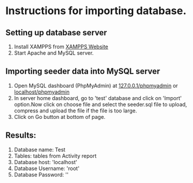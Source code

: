 # Instructions for importing database.
## Setting up database server
1. Install XAMPPS from [XAMPPS Website](https://www.apachefriends.org/index.html)<br/>
2. Start Apache and MySQL server.
## Importing seeder data into MySQL server
1. Open MySQL dashboard (PhpMyAdmin) at [127.0.0.1/phpmyadmin](http://127.0.0.1/phpmyadmin) or [localhost/phpmyadmin](http://localhost/phpmyadmin)
2. In server home dashboard, go to 'test' database and click on 'Import' option.Now click on choose file and select the seeder.sql file to upload, compress and upload the file if the file is too large.
3. Click on Go button at bottom of page.
## Results:
1. Database name: Test
2. Tables: tables from Activity report
3. Database host: 'localhost'
4. Database Username: 'root' 
5. Database Password: ''
